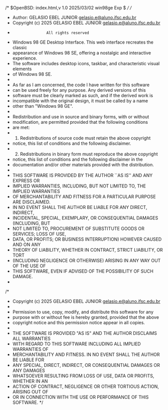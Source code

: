 /* $OpenBSD: index.html,v 1.0 2025/03/02 win98ge Exp $ */
 /*
 * Author: GELASIO EBEL JUNIOR <gelasio.e@aluno.ifsc.edu.br>
 * Copyright (c) 2025 GELASIO EBEL JUNIOR <gelasio.e@aluno.ifsc.edu.br>
 *                    All rights reserved
 * Windows 98 GE Desktop Interface. This web interface recreates the classic
 * appearance of Windows 98 SE, offering a nostalgic and interactive experience.
 * The software includes desktop icons, taskbar, and characteristic visual elements
 * of Windows 98 SE.
 *
 * As far as I am concerned, the code I have written for this software
 * can be used freely for any purpose. Any derived versions of this
 * software must be clearly marked as such, and if the derived work is
 * incompatible with the original design, it must be called by a name
 * other than "Windows 98 GE".
 *
 * Redistribution and use in source and binary forms, with or without
 * modification, are permitted provided that the following conditions
 * are met:
 * 1. Redistributions of source code must retain the above copyright
 *    notice, this list of conditions and the following disclaimer.
 * 2. Redistributions in binary form must reproduce the above copyright
 *    notice, this list of conditions and the following disclaimer in the
 *    documentation and/or other materials provided with the distribution.
 *
 * THIS SOFTWARE IS PROVIDED BY THE AUTHOR ``AS IS'' AND ANY EXPRESS OR
 * IMPLIED WARRANTIES, INCLUDING, BUT NOT LIMITED TO, THE IMPLIED WARRANTIES
 * OF MERCHANTABILITY AND FITNESS FOR A PARTICULAR PURPOSE ARE DISCLAIMED.
 * IN NO EVENT SHALL THE AUTHOR BE LIABLE FOR ANY DIRECT, INDIRECT,
 * INCIDENTAL, SPECIAL, EXEMPLARY, OR CONSEQUENTIAL DAMAGES (INCLUDING, BUT
 * NOT LIMITED TO, PROCUREMENT OF SUBSTITUTE GOODS OR SERVICES; LOSS OF USE,
 * DATA, OR PROFITS; OR BUSINESS INTERRUPTION) HOWEVER CAUSED AND ON ANY
 * THEORY OF LIABILITY, WHETHER IN CONTRACT, STRICT LIABILITY, OR TORT
 * (INCLUDING NEGLIGENCE OR OTHERWISE) ARISING IN ANY WAY OUT OF THE USE OF
 * THIS SOFTWARE, EVEN IF ADVISED OF THE POSSIBILITY OF SUCH DAMAGE.
 *
 /*
  * Copyright (c) 2025 GELASIO EBEL JUNIOR <gelasio.e@aluno.ifsc.edu.br>
  *
  * Permission to use, copy, modify, and distribute this software for any
  * purpose with or without fee is hereby granted, provided that the above
  * copyright notice and this permission notice appear in all copies.
  *
  * THE SOFTWARE IS PROVIDED "AS IS" AND THE AUTHOR DISCLAIMS ALL WARRANTIES
  * WITH REGARD TO THIS SOFTWARE INCLUDING ALL IMPLIED WARRANTIES OF
  * MERCHANTABILITY AND FITNESS. IN NO EVENT SHALL THE AUTHOR BE LIABLE FOR
  * ANY SPECIAL, DIRECT, INDIRECT, OR CONSEQUENTIAL DAMAGES OR ANY DAMAGES
  * WHATSOEVER RESULTING FROM LOSS OF USE, DATA OR PROFITS, WHETHER IN AN
  * ACTION OF CONTRACT, NEGLIGENCE OR OTHER TORTIOUS ACTION, ARISING OUT OF
  * OR IN CONNECTION WITH THE USE OR PERFORMANCE OF THIS SOFTWARE.
  */